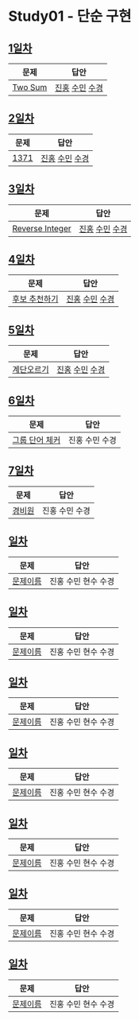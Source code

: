 # Study01 - 단순 구현

## [1일차](Day01)

| 문제                 | 답안                |
| -------------------- | ------------------- |
| [Two Sum](https://leetcode.com/problems/two-sum/) | [진홍](Day01/kjh.java) [수민](Day01/ysm.cpp) [수경](Day01/hsk.js) |


## [2일차](Day02)

| 문제                 | 답안                |
| -------------------- | ------------------- |
| [1371](https://www.acmicpc.net/problem/1371) | [진홍](Day02/kjh.java) [수민](Day02/ysm.cpp) [수경](Day02/hsk.js) |

## [3일차](Day03)

| 문제                 | 답안                |
| -------------------- | ------------------- |
| [Reverse Integer](https://leetcode.com/problems/reverse-integer/) | [진홍](Day03/kjh.java) [수민](Day03/ysm.cpp) [수경](Day03/hsk.js) |


## [4일차](Day04)

| 문제                 | 답안                |
| -------------------- | ------------------- |
| [후보 추천하기](https://www.acmicpc.net/problem/1713) | [진홍](Day04/kjh.java) [수민](Day04/ysm.cpp) [수경](Day04/hsk.js) |


## [5일차](Day05)

| 문제                 | 답안                |
| -------------------- | ------------------- |
| [계단오르기](https://www.acmicpc.net/problem/2579) | [진홍](Day05/kjh.kt) [수민](Day04/ysm.cpp) [수경](Day05/hsk.js) |


## [6일차](Day06)

| 문제                 | 답안                |
| -------------------- | ------------------- |
| [그룹 단어 체커](https://www.acmicpc.net/problem/1316) | 진홍 수민 수경 |

## [7일차](Day7)

| 문제                 | 답안                |
| -------------------- | ------------------- |
| [경비원](https://www.acmicpc.net/problem/2564) | 진홍 수민 수경 |

## [일차](Day)

| 문제                 | 답안                |
| -------------------- | ------------------- |
| [문제이름](문제링크) | 진홍 수민 현수 수경 |

## [일차](Day)

| 문제                 | 답안                |
| -------------------- | ------------------- |
| [문제이름](문제링크) | 진홍 수민 현수 수경 |

## [일차](Day)

| 문제                 | 답안                |
| -------------------- | ------------------- |
| [문제이름](문제링크) | 진홍 수민 현수 수경 |

## [일차](Day)

| 문제                 | 답안                |
| -------------------- | ------------------- |
| [문제이름](문제링크) | 진홍 수민 현수 수경 |

## [일차](Day)

| 문제                 | 답안                |
| -------------------- | ------------------- |
| [문제이름](문제링크) | 진홍 수민 현수 수경 |

## [일차](Day)

| 문제                 | 답안                |
| -------------------- | ------------------- |
| [문제이름](문제링크) | 진홍 수민 현수 수경 |

## [일차](Day)

| 문제                 | 답안                |
| -------------------- | ------------------- |
| [문제이름](문제링크) | 진홍 수민 현수 수경 |
